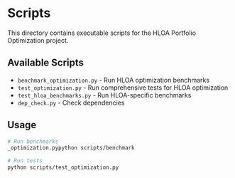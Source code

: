 # Scripts

This directory contains executable scripts for the HLOA Portfolio Optimization project.

## Available Scripts

- `benchmark_optimization.py` - Run HLOA optimization benchmarks
- `test_optimization.py` - Run comprehensive tests for HLOA optimization
- `test_hloa_benchmarks.py` - Run HLOA-specific benchmarks
- `dep_check.py` - Check dependencies

## Usage

```bash
# Run benchmarks
_optimization.pypython scripts/benchmark

# Run tests
python scripts/test_optimization.py
```
